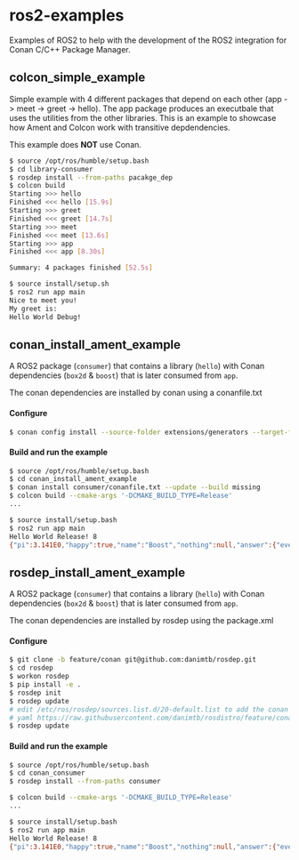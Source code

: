 # ros2-examples

Examples of ROS2 to help with the development of the ROS2 integration for Conan C/C++ Package Manager.


## colcon_simple_example

Simple example with 4 different packages that depend on each other (app -> meet -> greet -> hello). The app package produces an executbale that uses the utilities from the other libraries. This is an example to showcase how Ament and Colcon work with transitive depdendencies.

This example does **NOT** use Conan.

```bash
$ source /opt/ros/humble/setup.bash
$ cd library-consumer
$ rosdep install --from-paths pacakge_dep
$ colcon build
Starting >>> hello
Finished <<< hello [15.9s]
Starting >>> greet
Finished <<< greet [14.7s]
Starting >>> meet
Finished <<< meet [13.6s]
Starting >>> app
Finished <<< app [8.30s]

Summary: 4 packages finished [52.5s]

$ source install/setup.sh
$ ros2 run app main
Nice to meet you!
My greet is:
Hello World Debug!
```


## conan_install_ament_example

A ROS2 package (`consumer`) that contains a library (`hello`) with Conan dependencies (`box2d` & `boost`) that is later consumed from `app`.

The conan dependencies are installed by conan using a conanfile.txt

#### Configure

```bash
$ conan config install --source-folder extensions/generators --target-folder extensions/generators
```

#### Build and run the example

```bash
$ source /opt/ros/humble/setup.bash
$ cd conan_install_ament_example
$ conan install consumer/conanfile.txt --update --build missing
$ colcon build --cmake-args '-DCMAKE_BUILD_TYPE=Release'
...

$ source install/setup.bash
$ ros2 run app main
Hello World Release! 8
{"pi":3.141E0,"happy":true,"name":"Boost","nothing":null,"answer":{"everything":42},"list":[1,0,2],"object":{"currency":"USD","value":4.299E1}}
```



## rosdep_install_ament_example

A ROS2 package (`consumer`) that contains a library (`hello`) with Conan dependencies (`box2d` & `boost`) that is later consumed from `app`.

The conan dependencies are installed by rosdep using the package.xml

#### Configure

```bash
$ git clone -b feature/conan git@github.com:danimtb/rosdep.git
$ cd rosdep
$ workon rosdep
$ pip install -e .
$ rosdep init
$ rosdep update
# edit /etc/ros/rosdep/sources.list.d/20-default.list to add the conan index:
# yaml https://raw.githubusercontent.com/danimtb/rosdistro/feature/conan/rosdep/conan.yaml
$ rosdep update
```

#### Build and run the example

```bash
$ source /opt/ros/humble/setup.bash
$ cd conan_consumer
$ rosdep install --from-paths consumer

$ colcon build --cmake-args '-DCMAKE_BUILD_TYPE=Release'
...

$ source install/setup.bash
$ ros2 run app main
Hello World Release! 8
{"pi":3.141E0,"happy":true,"name":"Boost","nothing":null,"answer":{"everything":42},"list":[1,0,2],"object":{"currency":"USD","value":4.299E1}}
```
